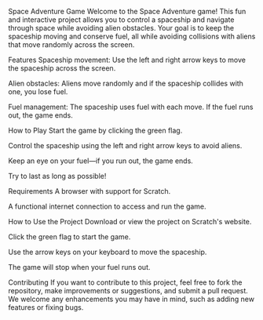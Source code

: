 Space Adventure Game
Welcome to the Space Adventure game! This fun and interactive project allows you to control a spaceship and navigate through space while avoiding alien obstacles. Your goal is to keep the spaceship moving and conserve fuel, all while avoiding collisions with aliens that move randomly across the screen.

Features
Spaceship movement: Use the left and right arrow keys to move the spaceship across the screen.

Alien obstacles: Aliens move randomly and if the spaceship collides with one, you lose fuel.

Fuel management: The spaceship uses fuel with each move. If the fuel runs out, the game ends.

How to Play
Start the game by clicking the green flag.

Control the spaceship using the left and right arrow keys to avoid aliens.

Keep an eye on your fuel—if you run out, the game ends.

Try to last as long as possible!

Requirements
A browser with support for Scratch.

A functional internet connection to access and run the game.

How to Use the Project
Download or view the project on Scratch's website.

Click the green flag to start the game.

Use the arrow keys on your keyboard to move the spaceship.

The game will stop when your fuel runs out.

Contributing
If you want to contribute to this project, feel free to fork the repository, make improvements or suggestions, and submit a pull request. We welcome any enhancements you may have in mind, such as adding new features or fixing bugs.
